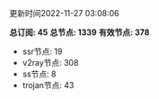 更新时间2022-11-27 03:08:06

**总订阅: 45**
**总节点: 1339**
**有效节点: 378**
- ssr节点: 19
- v2ray节点: 308
- ss节点: 8
- trojan节点: 43

